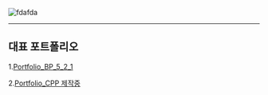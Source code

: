 ![fdafda](https://github.com/wjh6052/wjh6052/assets/131844165/be441712-fdda-4e21-a1fe-d5aab6271e18)

***
  
## 대표 포트폴리오  

 1.[Portfolio_BP_5_2_1](https://github.com/wjh6052/Portfolio_BP)
 
2.[Portfolio_CPP 제작중](https://github.com/wjh6052/Portfolio_CPP)

